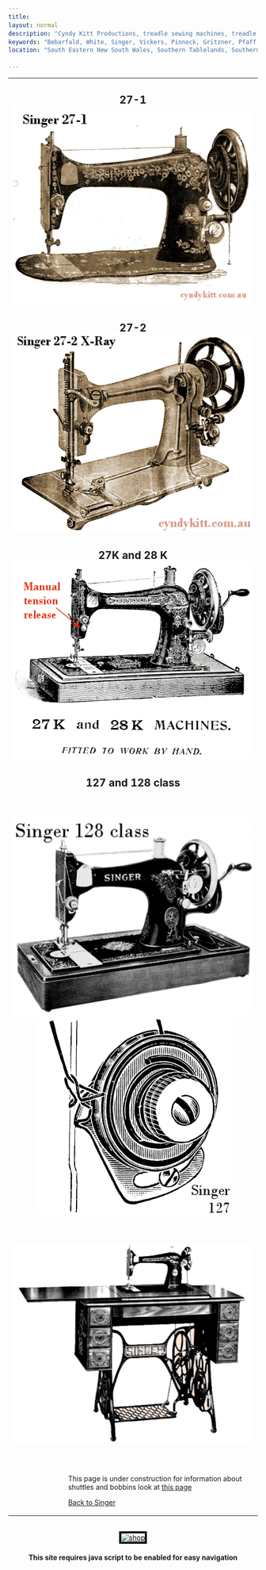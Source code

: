 ```yaml
---
title: 
layout: normal
description: "Cyndy Kitt Productions, treadle sewing machines, treadle sewing machine parts, sewing machine parts, vintage treadle sewing machines, reproduction sewing machine manuals, sewing machine manual, eco sewing"
keywords: "Bebarfald, White, Singer, Vickers, Pinnock, Gritzner, Pfaff, treadle sewing machine, vintage sewing machine, sewing machine manual"
location: "South Eastern New South Wales, Southern Tablelands, Southern Highlands, Goulburn, New South Wales, Australia.  Custom clothing and costume.  Craft accesories "

---
```


<!-- #BeginEditable "body2" --> 
<table width="800" border="0" cellspacing="4" cellpadding="3" align="center">
  <tr> 
    <td colspan="2" height="62"> 
      <h2 align="center">27-1<br>
        <img src="pic/singer/27-1.01.png" width="500" height="400"></h2>
      <h2 align="center">27-2<br>
        <a href="../manuals/MAN-27E1.htm"><img src="pic/singer/27-2_xray.png" width="500" height="400" border="0"></a> 
      </h2>
      <h2 align="center">27K and 28 K<br>
        <img src="pic/singer/27k28k.01.png" width="500" height="400"> </h2>
      <h2 align="center">127 and 128 class<br>
      </h2>
      <h2 align="center"><br>
        <img src="pic/singer/128K.png" width="500" height="400"><img src="pic/singer/127.tens.png" width="400" height="400"> 
      </h2>
      <h2 align="center"><br>
        <a href="../manuals/MAN-127K.htm"><img src="pic/singer/127K.png" width="500" height="400" border="0"></a> 
      </h2>
    </td>
  </tr>
  <tr> 
    <td width="174">&nbsp;</td>
    <td width="602"> </td>
  </tr>
  <tr> 
    <td> 
      <div align="center"> </div>
    </td>
    <td>
      <p>This page is under construction for information about shuttles and bobbins 
        look at <a href="../stock/BOB-VS.htm">this page</a></p>
      <p><a href="info-singer.htm">Back to Singer</a><br>
      </p>
    </td>
  </tr>
</table>
<!-- #EndEditable --><br>

<div align="center"><a href="../a.main/shop.htm" target="_blank"><font color="#000000"><img src="../common/buttons/ckpshopani.gif" width="400" height="100" border="4" alt="shop"></font></a></div>
<h4 align="center">This site requires java script to be enabled for easy navigation</h4>
</body>
<!-- #EndTemplate --></html>
